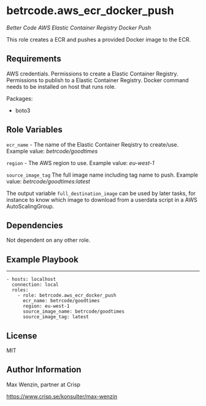 betrcode.aws_ecr_docker_push
============================

*Better Code AWS Elastic Container Registry Docker Push*

This role creates a ECR and pushes a provided Docker image
 to the ECR.


Requirements
------------

AWS credentials. 
Permissions to create a Elastic Container Registry.
Permissions to publish to a Elastic Container Registry.
Docker command needs to be installed on host that runs role.

Packages:

* boto3


Role Variables
--------------

`ecr_name` - The name of the Elastic Container Reqistry to create/use.
Example value: *betrcode/goodtimes*

`region` - The AWS region to use. Example value: *eu-west-1*

`source_image_tag` The full image name including tag name to push.
Example value: *betrcode/goodtimes:latest*


The output variable `full_destination_image` can be used by
later tasks, for instance to know which image to download from a userdata script
in a AWS AutoScalingGroup.


Dependencies
------------

Not dependent on any other role.


Example Playbook
----------------

---

    - hosts: localhost
      connection: local
      roles:
        - role: betrcode.aws_ecr_docker_push
          ecr_name: betrcode/goodtimes
          region: eu-west-1
          source_image_name: betrcode/goodtimes
          source_image_tag: latest


License
-------

MIT


Author Information
------------------

Max Wenzin, partner at Crisp

https://www.crisp.se/konsulter/max-wenzin

